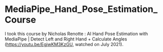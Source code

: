 # MediaPipe_Hand_Pose_Estimation_Course

I took this course by Nicholas Renotte : AI Hand Pose Estimation with MediaPipe | Detect Left and Right Hand + Calculate Angles (https://youtu.be/EgjwKM3KzGU, watched on July 2021).
